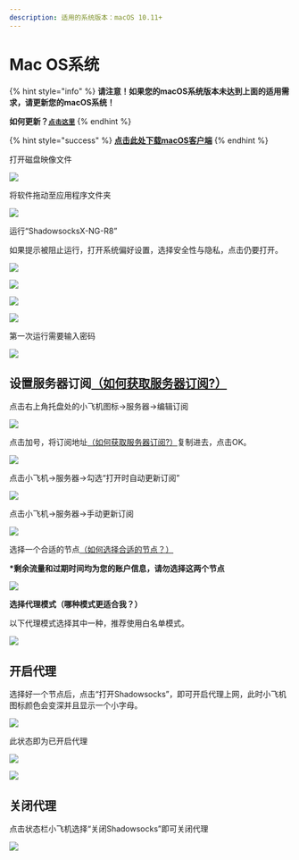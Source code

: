 ```yaml
---
description: 适用的系统版本：macOS 10.11+
---
```


# Mac OS系统

{% hint style="info" %}
**请注意！如果您的macOS系统版本未达到上面的适用需求，请更新您的macOS系统！**

**如何更新？**[**`点击这里`**](https://www.apple.com/cn/macos/how-to-upgrade/)
{% endhint %}

{% hint style="success" %}
[**点击此处下载macOS客户端**](https://slower.coding.net/p/slower/git/raw/master/ShadowsocksX-NG-R8.dmg)
{% endhint %}

打开磁盘映像文件

![](https://slower.coding.net/p/slower/git/raw/master/gitbook/macoo/snipaste_2019-07-24_23-17-46.png)

将软件拖动至应用程序文件夹

![](https://slower.coding.net/p/slower/git/raw/master/gitbook/macoo/5cefec0074be693467.png)

运行“ShadowsocksX-NG-R8”

如果提示被阻止运行，打开系统偏好设置，选择安全性与隐私，点击仍要打开。

![](https://slower.coding.net/p/slower/git/raw/master/gitbook/macoo/5cefed03935f946729.png)

![](https://slower.coding.net/p/slower/git/raw/master/gitbook/macoo/5cefed4defe6a77325.png)

![](https://slower.coding.net/p/slower/git/raw/master/gitbook/macoo/5cefed4ded3df95325.png)

![](https://slower.coding.net/p/slower/git/raw/master/gitbook/macoo/5cefede6ca91327060.png)

第一次运行需要输入密码

![](https://slower.coding.net/p/slower/git/raw/master/gitbook/macoo/5cefed4e08f2399294.png)

## **设置服务器订阅**[（如何获取服务器订阅?）](../wang-zhan-shi-yong/fu-wu-qi-ding-yue.md)

点击右上角托盘处的小飞机图标→服务器→编辑订阅

![](https://slower.coding.net/p/slower/git/raw/master/gitbook/macoo/5cefee85ab9b328165.png)

点击加号，将订阅地址[（如何获取服务器订阅?）](../wang-zhan-shi-yong/fu-wu-qi-ding-yue.md)复制进去，点击OK。

![](https://slower.coding.net/p/slower/git/raw/master/gitbook/macoo/5cefee8579c6829021.png)

点击小飞机→服务器→勾选“打开时自动更新订阅”

![](https://slower.coding.net/p/slower/git/raw/master/gitbook/macoo/5cefee85adae481485.png)

点击小飞机→服务器→手动更新订阅

![](https://slower.coding.net/p/slower/git/raw/master/gitbook/macoo/5cefee85bfec217488.png)

选择一个合适的节点[（如何选择合适的节点？）](../wang-zhan-shi-yong/jie-dian-tui-jian.md)

**\*剩余流量和过期时间均为您的账户信息，请勿选择这两个节点**

![](https://slower.coding.net/p/slower/git/raw/master/gitbook/macoo/snipaste_2019-07-24_23-26-14.png)

**选择代理模式（哪种模式更适合我？）**

以下代理模式选择其中一种，推荐使用白名单模式。

![](https://slower.coding.net/p/slower/git/raw/master/gitbook/macoo/5cefef59dee3282733.png)

## 开启代理

选择好一个节点后，点击“打开Shadowsocks”，即可开启代理上网，此时小飞机图标颜色会变深并且显示一个小字母。

![](https://slower.coding.net/p/slower/git/raw/master/gitbook/macoo/snipaste_2019-07-24_23-33-18.png)

此状态即为已开启代理

![](https://slower.coding.net/p/slower/git/raw/master/gitbook/macoo/snipaste_2019-07-24_23-35-57.png)

![](https://slower.coding.net/p/slower/git/raw/master/gitbook/macoo/snipaste_2019-07-24_23-37-10.png)

## 关闭代理

点击状态栏小飞机选择“关闭Shadowsocks”即可关闭代理

![](https://slower.coding.net/p/slower/git/raw/master/gitbook/macoo/snipaste_2019-07-24_23-36-18.png)

